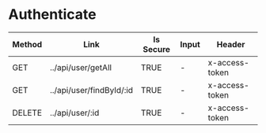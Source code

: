 # Authenticate


| Method | Link | Is Secure | Input | Header |
| ------ | ----------- | ----------- | - | - |
| GET | ../api/user/getAll | TRUE | - | x-access-token |
| GET | ../api/user/findById/:id | TRUE | - | x-access-token |
| DELETE | ../api/user/:id | TRUE | - | x-access-token |
